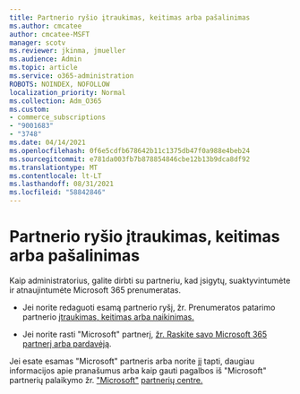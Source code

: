 ```yaml
---
title: Partnerio ryšio įtraukimas, keitimas arba pašalinimas
ms.author: cmcatee
author: cmcatee-MSFT
manager: scotv
ms.reviewer: jkinma, jmueller
ms.audience: Admin
ms.topic: article
ms.service: o365-administration
ROBOTS: NOINDEX, NOFOLLOW
localization_priority: Normal
ms.collection: Adm_O365
ms.custom:
- commerce_subscriptions
- "9001683"
- "3748"
ms.date: 04/14/2021
ms.openlocfilehash: 0f6e5cdfb678642b11c1375db47f0a988e4beb24
ms.sourcegitcommit: e781da003fb7b878854846cbe12b13b9dca8df92
ms.translationtype: MT
ms.contentlocale: lt-LT
ms.lasthandoff: 08/31/2021
ms.locfileid: "58842846"
---
```

# <a name="add-change-or-remove-a-partner-relationship"></a>Partnerio ryšio įtraukimas, keitimas arba pašalinimas

Kaip administratorius, galite dirbti su partneriu, kad įsigytų, suaktyvintumėte ir atnaujintumėte Microsoft 365 prenumeratas. 

- Jei norite redaguoti esamą partnerio ryšį, žr. Prenumeratos patarimo partnerio [įtraukimas, keitimas arba naikinimas.](https://docs.microsoft.com/microsoft-365/admin/misc/add-partner)

- Jei norite rasti "Microsoft" partnerį, [žr. Raskite savo Microsoft 365 partnerį arba pardavėją](https://docs.microsoft.com/microsoft-365/admin/manage/find-your-partner-or-reseller).

Jei esate esamas "Microsoft" partneris arba norite jį tapti, daugiau informacijos apie pranašumus arba kaip gauti pagalbos iš "Microsoft" partnerių palaikymo žr. ["Microsoft"](https://support.microsoft.com/help/4499930/partner-center-overview) [partnerių centre.](https://aka.ms/partnersupport)

